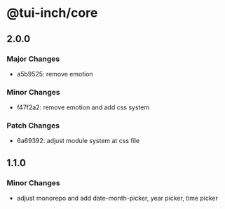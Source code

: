 # @tui-inch/core

## 2.0.0

### Major Changes

- a5b9525: remove emotion

### Minor Changes

- f47f2a2: remove emotion and add css system

### Patch Changes

- 6a69392: adjust module system at css file

## 1.1.0

### Minor Changes

- adjust monorepo and add date-month-picker, year picker, time picker
